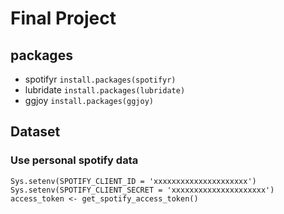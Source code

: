 # Final Project

## packages
* spotifyr
`install.packages(spotifyr)`
* lubridate
`install.packages(lubridate)`
* ggjoy
`install.packages(ggjoy)`

## Dataset
### Use personal spotify data
`Sys.setenv(SPOTIFY_CLIENT_ID = 'xxxxxxxxxxxxxxxxxxxxx')
Sys.setenv(SPOTIFY_CLIENT_SECRET = 'xxxxxxxxxxxxxxxxxxxxx')
access_token <- get_spotify_access_token()`
